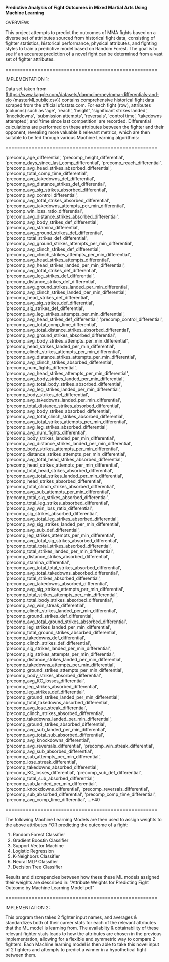 **Predictive Analysis of Fight Outcomes in Mixed Martial Arts Using Machine Learning**

OVERVIEW:

This project attempts to predict the outcomes of MMA fights based on a diverse set of attributes sourced from historical fight data, consisting of fighter statistics, historical performance, physical attributes, and fighting styles to train a predictive model based on Random Forest. The goal is to see if an accurate prediction of a novel fight can be determined from a vast set of fighter attributes. 

====================================================

IMPLEMENTATION 1:

Data set taken from (https://www.kaggle.com/datasets/danmcinerney/mma-differentials-and-elo {masterMLpublic.csv}) contains comprehensive historical fight data scraped from the official ufcstats.com. For each fight (row), attributes (columns) such as 'age', 'reach', 'height', 'significant strikes landed', 'knockdowns', 'submission attempts', 'reversals', 'control time', 'takedowns attempted', and 'time since last competition' are recorded. Differential calculations are performed on these attributes between the fighter and their opponent, revealing more valuable & relevant metrics, which are then suitable to be fed through various Machine Learning algorithms:

====================================================

'precomp_age_differential',
'precomp_height_differential',
'precomp_days_since_last_comp_differential',
'precomp_reach_differential',
'precomp_avg_head_strikes_absorbed_differential',
'precomp_total_comp_time_differential',
'precomp_avg_takedowns_def_differential',
'precomp_avg_distance_strikes_def_differential',
'precomp_avg_sig_strikes_absorbed_differential',
'precomp_avg_control_differential',
'precomp_avg_total_strikes_absorbed_differential',
'precomp_avg_takedowns_attempts_per_min_differential',
'precomp_win_loss_ratio_differential',
'precomp_avg_distance_strikes_absorbed_differential',
'precomp_avg_body_strikes_def_differential',
'precomp_avg_stamina_differential',
'precomp_avg_ground_strikes_def_differential',
'precomp_total_strikes_def_differential',
'precomp_avg_ground_strikes_attempts_per_min_differential',
'precomp_avg_clinch_strikes_def_differential',
'precomp_avg_clinch_strikes_attempts_per_min_differential',
'precomp_avg_head_strikes_attempts_differential',
'precomp_avg_head_strikes_landed_per_min_differential',
'precomp_avg_total_strikes_def_differential',
'precomp_avg_leg_strikes_def_differential',
'precomp_distance_strikes_def_differential',
'precomp_avg_ground_strikes_landed_per_min_differential',
'precomp_avg_clinch_strikes_landed_per_min_differential',
'precomp_head_strikes_def_differential',
'precomp_avg_sig_strikes_def_differential',
'precomp_sig_strikes_def_differential',
'precomp_avg_leg_strikes_attempts_per_min_differential',
'precomp_avg_head_strikes_def_differential',
'precomp_control_differential',
'precomp_avg_total_comp_time_differential',
'precomp_avg_total_distance_strikes_absorbed_differential',
'precomp_avg_ground_strikes_absorbed_differential',
'precomp_avg_body_strikes_attempts_per_min_differential',
'precomp_head_strikes_landed_per_min_differential',
'precomp_clinch_strikes_attempts_per_min_differential',
'precomp_avg_distance_strikes_attempts_per_min_differential',
'precomp_avg_clinch_strikes_absorbed_differential',
'precomp_num_fights_differential',
'precomp_avg_head_strikes_attempts_per_min_differential',
'precomp_avg_body_strikes_landed_per_min_differential',
'precomp_avg_total_body_strikes_absorbed_differential',
'precomp_avg_leg_strikes_landed_per_min_differential',
'precomp_body_strikes_def_differential',
'precomp_avg_takedowns_landed_per_min_differential',
'precomp_total_distance_strikes_absorbed_differential',
'precomp_avg_body_strikes_absorbed_differential',
'precomp_avg_total_clinch_strikes_absorbed_differential',
'precomp_avg_total_strikes_attempts_per_min_differential',
'precomp_avg_leg_strikes_absorbed_differential',
'precomp_avg_num_fights_differential',
'precomp_body_strikes_landed_per_min_differential',
'precomp_avg_distance_strikes_landed_per_min_differential',
'precomp_body_strikes_attempts_per_min_differential',
'precomp_distance_strikes_attempts_per_min_differential',
'precomp_avg_total_head_strikes_absorbed_differential',
'precomp_head_strikes_attempts_per_min_differential',
'precomp_total_head_strikes_absorbed_differential',
'precomp_avg_total_strikes_landed_per_min_differential',
'precomp_head_strikes_absorbed_differential',
'precomp_total_clinch_strikes_absorbed_differential',
'precomp_avg_sub_attempts_per_min_differential',
'precomp_total_sig_strikes_absorbed_differential',
'precomp_total_leg_strikes_absorbed_differential',
'precomp_avg_win_loss_ratio_differential',
'precomp_sig_strikes_absorbed_differential',
'precomp_avg_total_leg_strikes_absorbed_differential',
'precomp_avg_sig_strikes_landed_per_min_differential',
'precomp_avg_sub_def_differential',
'precomp_leg_strikes_attempts_per_min_differential',
'precomp_avg_total_sig_strikes_absorbed_differential',
'precomp_total_total_strikes_absorbed_differential',
'precomp_total_strikes_landed_per_min_differential',
'precomp_distance_strikes_absorbed_differential',
'precomp_stamina_differential',
'precomp_avg_total_total_strikes_absorbed_differential',
'precomp_avg_total_takedowns_absorbed_differential',
'precomp_total_strikes_absorbed_differential',
'precomp_avg_takedowns_absorbed_differential',
'precomp_avg_sig_strikes_attempts_per_min_differential',
'precomp_total_strikes_attempts_per_min_differential',
'precomp_total_body_strikes_absorbed_differential',
'precomp_avg_win_streak_differential',
'precomp_clinch_strikes_landed_per_min_differential',
'precomp_ground_strikes_def_differential',
'precomp_avg_total_ground_strikes_absorbed_differential',
'precomp_leg_strikes_landed_per_min_differential',
'precomp_total_ground_strikes_absorbed_differential',
'precomp_takedowns_def_differential',
'precomp_clinch_strikes_def_differential',
'precomp_sig_strikes_landed_per_min_differential',
'precomp_sig_strikes_attempts_per_min_differential',
'precomp_distance_strikes_landed_per_min_differential',
'precomp_takedowns_attempts_per_min_differential',
'precomp_ground_strikes_attempts_per_min_differential',
'precomp_body_strikes_absorbed_differential',
'precomp_avg_KO_losses_differential',
'precomp_leg_strikes_absorbed_differential',
'precomp_leg_strikes_def_differential',
'precomp_ground_strikes_landed_per_min_differential',
'precomp_total_takedowns_absorbed_differential',
'precomp_avg_lose_streak_differential',
'precomp_clinch_strikes_absorbed_differential',
'precomp_takedowns_landed_per_min_differential',
'precomp_ground_strikes_absorbed_differential',
'precomp_avg_sub_landed_per_min_differential',
'precomp_avg_total_sub_absorbed_differential',
'precomp_avg_knockdowns_differential',
'precomp_avg_reversals_differential',
'precomp_win_streak_differential',
'precomp_avg_sub_absorbed_differential',
'precomp_sub_attempts_per_min_differential',
'precomp_lose_streak_differential',
'precomp_takedowns_absorbed_differential',
'precomp_KO_losses_differential',
'precomp_sub_def_differential',
'precomp_total_sub_absorbed_differential',
'precomp_sub_landed_per_min_differential',
'precomp_knockdowns_differential',
'precomp_reversals_differential',
'precomp_sub_absorbed_differential',
'precomp_comp_time_differential',
'precomp_avg_comp_time_differential',
...+40

====================================================

The following Machine Learning Models are then used to assign weights to the above attributes FOR predicting the outcome of a fight:

1) Random Forest Classifier
2) Gradient Boostin Classifier
3) Support Vector Machine
4) Logistic Regression
5) K-Neighbors Classifier
6) Neural MLP Classifier
7) Decision Tree Classifier

Results and discrepencies between how these these ML models assigned their weights are described in: 
"Attribute Weights for Predicting Fight Outcome by Machine Learning Model.pdf"

====================================================

IMPLEMENTATION 2:

This program then takes 2 fighter input names, and averages & standardizes both of their career stats for each of the relevant attributes that the ML model is learning from. The availablity & obtainability of these relevant fighter stats leads to how the attributes are chosen in the previous implementation, allowing for a flexible and symmetric way to compare 2 fighters. 
Each Machine learning model is then able to take this novel input of 2 fighters and attempts to predict a winner in a hypothetical fight between them. 



